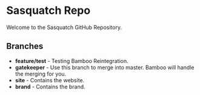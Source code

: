 # Sasquatch Repo

Welcome to the Sasquatch GitHub Repository.

## Branches
- **feature/test** - Testing Bamboo Reintegration.
- **gatekeeper** - Use this branch to merge into master. Bamboo will handle the merging for you.
- **site** - Contains the website.
- **brand** - Contains the brand.